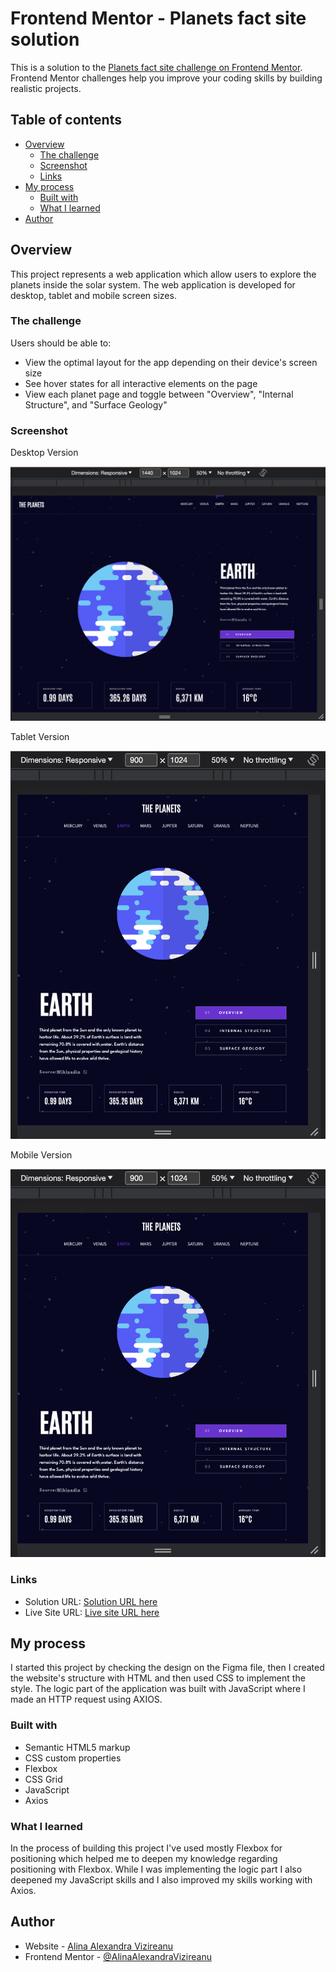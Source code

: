 # Frontend Mentor - Planets fact site solution

This is a solution to the [Planets fact site challenge on Frontend Mentor](https://www.frontendmentor.io/challenges/planets-fact-site-gazqN8w_f). Frontend Mentor challenges help you improve your coding skills by building realistic projects.

## Table of contents

- [Overview](#overview)
  - [The challenge](#the-challenge)
  - [Screenshot](#screenshot)
  - [Links](#links)
- [My process](#my-process)
  - [Built with](#built-with)
  - [What I learned](#what-i-learned)
- [Author](#author)

## Overview

This project represents a web application which allow users to explore the planets inside the solar system. The web application is developed for desktop, tablet and mobile screen sizes.

### The challenge

Users should be able to:

- View the optimal layout for the app depending on their device's screen size
- See hover states for all interactive elements on the page
- View each planet page and toggle between "Overview", "Internal Structure", and "Surface Geology"

### Screenshot

Desktop Version

![](./screenshots/DesktopVersion.jpg)

Tablet Version

![](./screenshots/TabletVersion.jpg)

Mobile Version

![](./screenshots/TabletVersion.jpg)

### Links

- Solution URL: [Solution URL here](https://github.com/AlinaAlexandraVizireanu/planets-fact-site)
- Live Site URL: [Live site URL here](https://alinaalexandravizireanu.github.io/planets-fact-site/)

## My process

I started this project by checking the design on the Figma file, then I created the website's structure with HTML and then used CSS to implement the style. The logic part of the application was built with JavaScript where I made an HTTP request using AXIOS.

### Built with

- Semantic HTML5 markup
- CSS custom properties
- Flexbox
- CSS Grid
- JavaScript
- Axios

### What I learned

In the process of building this project I've used mostly Flexbox for positioning which helped me to deepen my knowledge regarding positioning with Flexbox.
While I was implementing the logic part I also deepened my JavaScript skills and I also improved my skills working with Axios.

## Author

- Website - [Alina Alexandra Vizireanu](https://alinaalexandravizireanu.github.io/planets-fact-site/)
- Frontend Mentor - [@AlinaAlexandraVizireanu](https://www.frontendmentor.io/profile/AlinaAlexandraVizireanu)